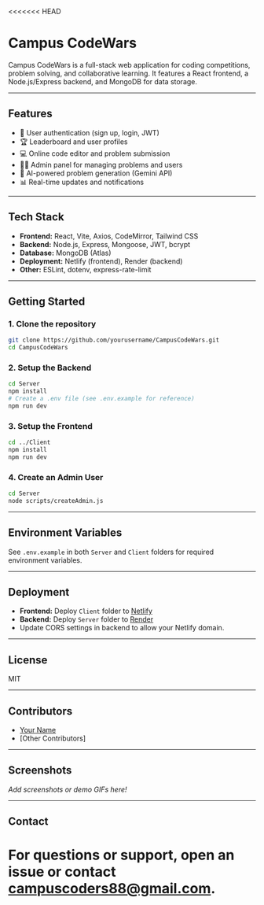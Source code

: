 <<<<<<< HEAD
# Campus CodeWars

Campus CodeWars is a full-stack web application for coding competitions, problem solving, and collaborative learning. It features a React frontend, a Node.js/Express backend, and MongoDB for data storage.

---

## Features

- 📝 User authentication (sign up, login, JWT)
- 🏆 Leaderboard and user profiles
- 💻 Online code editor and problem submission
- 🧑‍💻 Admin panel for managing problems and users
- 🤖 AI-powered problem generation (Gemini API)
- 📊 Real-time updates and notifications

---

## Tech Stack

- **Frontend:** React, Vite, Axios, CodeMirror, Tailwind CSS
- **Backend:** Node.js, Express, Mongoose, JWT, bcrypt
- **Database:** MongoDB (Atlas)
- **Deployment:** Netlify (frontend), Render (backend)
- **Other:** ESLint, dotenv, express-rate-limit

---

## Getting Started

### 1. Clone the repository

```sh
git clone https://github.com/yourusername/CampusCodeWars.git
cd CampusCodeWars
```

### 2. Setup the Backend

```sh
cd Server
npm install
# Create a .env file (see .env.example for reference)
npm run dev
```

### 3. Setup the Frontend

```sh
cd ../Client
npm install
npm run dev
```

### 4. Create an Admin User

```sh
cd Server
node scripts/createAdmin.js
```

---

## Environment Variables

See `.env.example` in both `Server` and `Client` folders for required environment variables.

---

## Deployment

- **Frontend:** Deploy `Client` folder to [Netlify](https://netlify.com)
- **Backend:** Deploy `Server` folder to [Render](https://render.com)
- Update CORS settings in backend to allow your Netlify domain.

---

## License

MIT

---

## Contributors

- [Your Name](https://github.com/yourusername)
- [Other Contributors]

---

## Screenshots

_Add screenshots or demo GIFs here!_

---

## Contact

For questions or support, open an issue or contact [campuscoders88@gmail.com](mailto:campuscoders88@gmail.com).
=======
